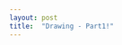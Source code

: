 ```yaml
---
layout: post
title:  "Drawing - Part1!"
---
```


<div id="sketch"></div>
<script type="text/javascript" src="{{ base.url | prepend: site.url }}/assets/js/p5.js" ></script>
<script type="text/javascript" src="{{ base.url | prepend: site.url }}/assets/js/sketch0001.js" ></script>
<br />
